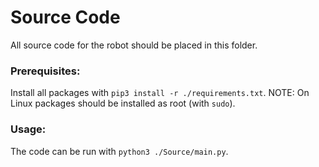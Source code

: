# Source Code
All source code for the robot should be placed in this folder.

### Prerequisites:
  
Install all packages with `pip3 install -r ./requirements.txt`. NOTE: On Linux packages should be installed as root (with `sudo`).  

### Usage:

The code can be run with `python3 ./Source/main.py`.  
